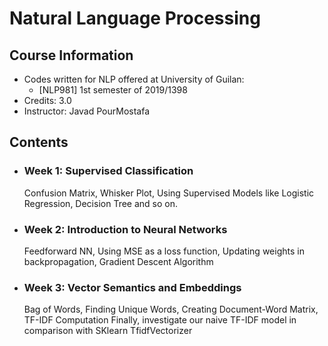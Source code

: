 # Natural Language Processing

## Course Information

* Codes written for NLP offered at University of Guilan:
    * [NLP981] 1st semester of 2019/1398
* Credits: 3.0
* Instructor: Javad PourMostafa


## Contents

* ### Week 1: Supervised Classification
  Confusion Matrix, Whisker Plot, Using Supervised Models like Logistic Regression, Decision Tree and so on.

* ### Week 2: Introduction to Neural Networks
  Feedforward NN, Using MSE as a loss function, Updating weights in backpropagation, Gradient Descent Algorithm

* ### Week 3: Vector Semantics and Embeddings
  Bag of Words, Finding Unique Words, Creating Document-Word Matrix, TF-IDF Computation 
  Finally, investigate our naive TF-IDF model in comparison with SKlearn TfidfVectorizer
